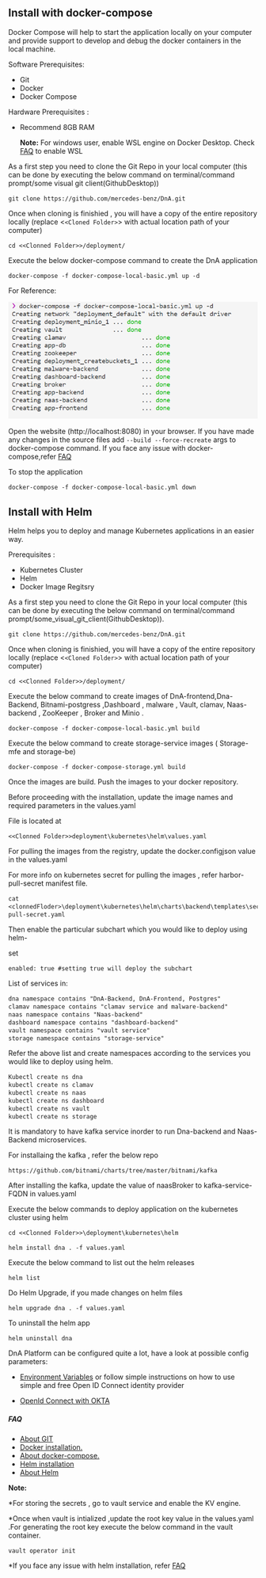 ## **Install with docker-compose**

Docker Compose will help to start the application locally on your computer and provide support to develop and debug the docker containers in the local machine.

Software Prerequisites:

* Git
* Docker
* Docker Compose

Hardware Prerequisites :

* Recommend 8GB RAM
  
  **Note:** For windows user, enable WSL engine on Docker Desktop. Check [FAQ](./FAQ.md) to enable WSL

As a first step you need to clone the Git Repo in your local computer (this can be done by executing the below command on terminal/command prompt/some visual git client(GithubDesktop))
```
git clone https://github.com/mercedes-benz/DnA.git
```
Once when cloning is finishied , you will have a copy of the entire repository locally (replace <`<Cloned Folder>`> with actual location path of your computer)
```
cd <<Clonned Folder>>/deployment/
```
Execute the below docker-compose command to create the DnA application
```
docker-compose -f docker-compose-local-basic.yml up -d
```
For Reference:

![This is an image](./images/Docker-compose-sucess.png)

Open the website (http://localhost:8080) in your browser. If you have made any changes in the source files add `--build --force-recreate` args to docker-compose command. If you face any issue with docker-compose,refer [FAQ](./FAQ.md)

To stop the application

```
docker-compose -f docker-compose-local-basic.yml down
```
## **Install with Helm**

Helm helps you to deploy and manage Kubernetes applications in an easier way.

Prerequisites :

* Kubernetes Cluster
* Helm
* Docker Image Regitsry

As a first step you need to clone the Git Repo in your local computer (this can be done by executing the below command on terminal/command prompt/some_visual_git_client(GithubDesktop)).

```
git clone https://github.com/mercedes-benz/DnA.git
```

Once when cloning is finishied, you will have a copy of the entire repository locally (replace <`<Cloned Folder>`> with actual location path of your computer)
```
cd <<Clonned Folder>>/deployment/
```
Execute the below command to create images of DnA-frontend,Dna-Backend, Bitnami-postgress ,Dashboard , malware , Vault, clamav, Naas-backend , ZooKeeper , Broker and Minio .
```
docker-compose -f docker-compose-local-basic.yml build
```
Execute the below command to create storage-service images ( Storage-mfe and storage-be)
```
docker-compose -f docker-compose-storage.yml build  
```
Once the images are build. Push the images to your docker repository.

Before proceeding with the installation, update the image names and required parameters in the values.yaml

File is located at 

```
<<Clonned Folder>>deployment\kubernetes\helm\values.yaml
```
For pulling the images from the registry, update the docker.configjson value in the values.yaml

For more info on kubernetes secret for pulling the images , refer harbor-pull-secret manifest file.

```
cat <clonnedFloder>\deployment\kubernetes\helm\charts\backend\templates\secrets\harbor-pull-secret.yaml
```
Then enable the particular subchart which you would like to deploy using helm-

set
```
enabled: true #setting true will deploy the subchart
```
List of services in:
```
dna namespace contains "DnA-Backend, DnA-Frontend, Postgres"
clamav namespace contains "clamav service and malware-backend"
naas namespace contains "Naas-backend"
dashboard namespace contains "dashboard-backend"
vault namespace contains "vault service"
storage namespace contains "storage-service"
```
Refer the above list and create namespaces according to the services you would like to deploy using helm.
```
Kubectl create ns dna
kubectl create ns clamav
kubectl create ns naas
kubectl create ns dashboard
kubectl create ns vault
kubectl create ns storage

```
It is mandatory to have kafka service inorder to run Dna-backend and Naas-Backend microservices.

For installaing the kafka , refer the below repo 
```
https://github.com/bitnami/charts/tree/master/bitnami/kafka
```
After installing the kafka, update the value of naasBroker to kafka-service-FQDN in values.yaml

Execute the below commands to deploy application on the kubernetes cluster using helm

```
cd <<Clonned Folder>>\deployment\kubernetes\helm
```
```
helm install dna . -f values.yaml
```
Execute the below command to list out the helm releases
```
helm list
```
Do Helm Upgrade, if you made changes on helm files

```
helm upgrade dna . -f values.yaml
```
To uninstall the helm app

```
helm uninstall dna
```

DnA Platform can be configured quite a lot, have a look at possible config parameters:

* [Environment Variables](./APP-ENV-CONFIG.md)
or follow simple instructions on how to use simple and free Open ID Connect identity provider

* [OpenId Connect with OKTA](./OPENID-CONNECT.md)
##### FAQ

* [About GIT](https://git-scm.com/doc)
* [Docker installation.](https://docs.docker.com/get-docker/)
* [About docker-compose.](https://docs.docker.com/compose/)
* [Helm installation](https://helm.sh/docs/intro/install/)
* [About Helm](https://helm.sh/docs/)

**Note:**

*For storing the secrets , go to vault service and enable the KV engine.

*Once when vault is intialized ,update the root key value in the values.yaml .For generating the root   key execute the below command in the vault container.
```
vault operator init
```

*If you face any issue with helm installation, refer [FAQ](./FAQ.md)

